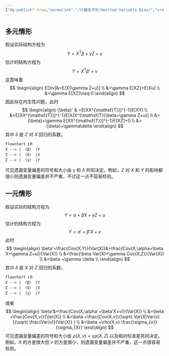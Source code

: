 ```yaml
---
{"dg-publish":true,"permalink":"/计量经济学/Omitted Variable Bias/","created":"2024-10-12T10:24:49.000+08:00","updated":"2024-10-12T10:24:49.000+08:00"}
---
```


## 多元情形

假设实际结构方程为
$$
Y=X^{\mathsf{T}}{\beta}+\gamma Z+u
$$
估计的结构方程为
$$
Y=X^{\mathsf{T}}{\beta'}+v
$$
这意味着
$$
\begin{align}
E[Xv]&=E[X(\gamma Z+u)] \\
&=\gamma E[XZ]+E[Xu] \\
&=\gamma E[XZ]\neq 0
\end{align}
$$
因此存在内生性问题。此时
$$
\begin{align}
{\beta}' & =E[XX^{\mathsf{T}}]^{-1}E[XY] \\
&=E[XX^{\mathsf{T}}]^{-1}E[X(X^{\mathsf{T}}\beta+\gamma Z+u)] \\
&={\beta}+\gamma E[XX^{\mathsf{T}}]^{-1}E[XZ]+0 \\
&={\beta}+\gamma\delta
\end{align}
$$
其中 $\delta$ 是 $Z$ 对 $X$ 回归的系数。
```mermaid
flowchart LR
X --> | 〈β〉 |Y
Z --> | 〈δ〉 |X
Z --> | 〈γ〉 |Y
```
可见遗漏变量偏差的符号和大小由 $\gamma$ 和 $\delta$ 共同决定。例如，$Z$ 对 $X$ 和 $Y$ 的影响都很小则遗漏变量偏差并不严重，不过这一点不容易检验。

## 一元情形

假设实际的结构方程为
$$
Y=\alpha+\beta X+\gamma Z+u
$$
估计的结构方程为
$$
Y=\alpha'+\beta'X+v
$$
此时
$$
\begin{align}
\beta'=\frac{Cov(X,Y)}{Var(X)}&=\frac{Cov(X,\alpha+\beta X+\gamma Z+u)}{Var(X)} \\
&=\frac{\beta Var(X)+\gamma Cov(X,Z)}{Var(X)} \\
&=\beta +\gamma \delta \\
\end{align}
$$
其中 $\delta$ 是 $X$ 对 $Z$ 回归的系数。
```mermaid
flowchart LR
X --> | 〈β〉 |Y
Z --> | 〈δ〉 |X
Z --> | 〈γ〉 |Y
```
或者
$$
\begin{align}
\beta'&=\frac{Cov(X,\alpha'+\beta'X+v)}{Var(X)} \\
&=\beta +\frac{Cov(X,v)}{Var(X)} \\
&=\beta +\frac{Cov(X,v)}{\sqrt{ Var(X)Var(v) }}\sqrt{ \frac{Var(v)}{Var(X)} } \\
&=\beta +\rho(X,v) \frac{\sigma_{v}}{\sigma_{X}}
\end{align}
$$
可见遗漏变量偏差的符号和大小由 $\rho(X,v)=\gamma\rho(X,Z)$ 以及相对标准差共同决定。例如，$X$ 的方差很大但 $v$ 的方差很小，则遗漏变量偏差并不严重，这一点很容易检验。
